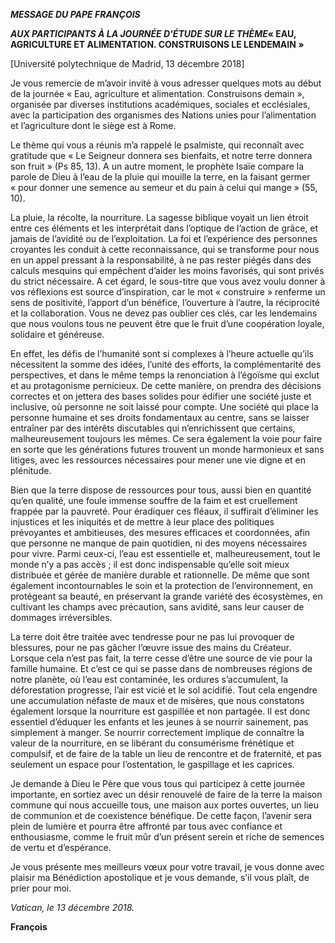 ***MESSAGE DU PAPE FRANÇOIS***

***AUX PARTICIPANTS À LA JOURNÉE D'ÉTUDE SUR LE THÈME*« EAU, AGRICULTURE ET ALIMENTATION. CONSTRUISONS LE LENDEMAIN »**

[Université polytechnique de Madrid, 13 décembre 2018]

Je vous remercie de m’avoir invité à vous adresser quelques mots au début de la journée « Eau, agriculture et alimentation. Construisons demain », organisée par diverses institutions académiques, sociales et ecclésiales, avec la participation des organismes des Nations unies pour l’alimentation et l’agriculture dont le siège est à Rome.

Le thème qui vous a réunis m’a rappelé le psalmiste, qui reconnaît avec gratitude que « Le Seigneur donnera ses bienfaits, et notre terre donnera son fruit » (Ps 85, 13). A un autre moment, le prophète Isaïe compare la parole de Dieu à l’eau de la pluie qui mouille la terre, en la faisant germer « pour donner une semence au semeur et du pain à celui qui mange » (55, 10).

La pluie, la récolte, la nourriture. La sagesse biblique voyait un lien étroit entre ces éléments et les interprétait dans l’optique de l’action de grâce, et jamais de l’avidité ou de l’exploitation. La foi et l’expérience des personnes croyantes les conduit à cette reconnaissance, qui se transforme pour nous en un appel pressant à la responsabilité, à ne pas rester piégés dans des calculs mesquins qui empêchent d’aider les moins favorisés, qui sont privés du strict nécessaire. A cet égard, le sous-titre que vous avez voulu donner à vos réflexions est source d’inspiration, car le mot « construire » renferme un sens de positivité, l’apport d’un bénéfice, l’ouverture à l’autre, la réciprocité et la collaboration. Vous ne devez pas oublier ces clés, car les lendemains que nous voulons tous ne peuvent être que le fruit d’une coopération loyale, solidaire et généreuse.

En effet, les défis de l’humanité sont si complexes à l’heure actuelle qu’ils nécessitent la somme des idées, l’unité des efforts, la complémentarité des perspectives, et dans le même temps la renonciation à l’égoïsme qui exclut et au protagonisme pernicieux. De cette manière, on prendra des décisions correctes et on jettera des bases solides pour édifier une société juste et inclusive, où personne ne soit laissé pour compte. Une société qui place la personne humaine et ses droits fondamentaux au centre, sans se laisser entraîner par des intérêts discutables qui n’enrichissent que certains, malheureusement toujours les mêmes. Ce sera également la voie pour faire en sorte que les générations futures trouvent un monde harmonieux et sans litiges, avec les ressources nécessaires pour mener une vie digne et en plénitude.

Bien que la terre dispose de ressources pour tous, aussi bien en quantité qu’en qualité, une foule immense souffre de la faim et est cruellement frappée par la pauvreté. Pour éradiquer ces fléaux, il suffirait d’éliminer les injustices et les iniquités et de mettre à leur place des politiques prévoyantes et ambitieuses, des mesures efficaces et coordonnées, afin que personne ne manque de pain quotidien, ni des moyens nécessaires pour vivre. Parmi ceux-ci, l’eau est essentielle et, malheureusement, tout le monde n’y a pas accès ; il est donc indispensable qu’elle soit mieux distribuée et gérée de manière durable et rationnelle. De même que sont également incontournables le soin et la protection de l’environnement, en protégeant sa beauté, en préservant la grande variété des écosystèmes, en cultivant les champs avec précaution, sans avidité, sans leur causer de dommages irréversibles.

La terre doit être traitée avec tendresse pour ne pas lui provoquer de blessures, pour ne pas gâcher l’œuvre issue des mains du Créateur. Lorsque cela n’est pas fait, la terre cesse d’être une source de vie pour la famille humaine. Et c’est ce qui se passe dans de nombreuses régions de notre planète, où l’eau est contaminée, les ordures s’accumulent, la déforestation progresse, l’air est vicié et le sol acidifié. Tout cela engendre une accumulation néfaste de maux et de misères, que nous constatons également lorsque la nourriture est gaspillée et non partagée. Il est donc essentiel d’éduquer les enfants et les jeunes à se nourrir sainement, pas simplement à manger. Se nourrir correctement implique de connaître la valeur de la nourriture, en se libérant du consumérisme frénétique et compulsif, et de faire de la table un lieu de rencontre et de fraternité, et pas seulement un espace pour l’ostentation, le gaspillage et les caprices.

Je demande à Dieu le Père que vous tous qui participez à cette journée importante, en sortiez avec un désir renouvelé de faire de la terre la maison commune qui nous accueille tous, une maison aux portes ouvertes, un lieu de communion et de coexistence bénéfique. De cette façon, l’avenir sera plein de lumière et pourra être affronté par tous avec confiance et enthousiasme, comme le fruit mûr d’un présent serein et riche de semences de vertu et d’espérance.

Je vous présente mes meilleurs vœux pour votre travail, je vous donne avec plaisir ma Bénédiction apostolique et je vous demande, s’il vous plaît, de prier pour moi.

*Vatican, le 13 décembre 2018.*

**François**